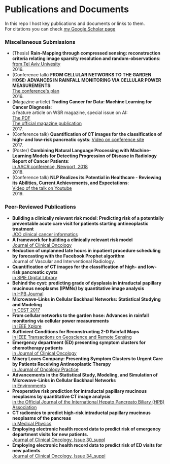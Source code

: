 # Publications and Documents  

In this repo I host key publications and documents or links to them.  
For citations you can check [my Google Scholar page](https://scholar.google.co.il/citations?user=P5AVxaIAAAAJ&hl=en)

### Miscellaneous Submissions  
- (Thesis) **Rain-Mapping through compressed sensing: reconstruction criteria relating image sparsity resolution and random-observations**:  
 [from Tel Aviv Univesity](http://primage.tau.ac.il/libraries/theses/exeng/free/3276707.pdf)  
  2016.
- (Conference talk) **FROM CELLULAR NETWORKS TO THE GARDEN HOSE: ADVANCES IN RAINFALL MONITORING VIA CELLULAR POWER MEASUREMENTS**:  
 [The conference's plan](http://www.2016.ieeeglobalsip.org/Papers/ViewPapers2238.html?PaperNum=1031)  
  2016.  
- (Magazine article) **Trading Cancer for Data: Machine Learning for Cancer Diagnosis**:  
 a feature article on WSR magazine, special issue on AI:  
 [The PDF](https://github.com/LiorGazit/Documents/blob/master/WSR%20magazine%20sept2017%2C%20Feature%20-%20Lior%20Gazit.pdf)  
 [The official magazine publication](https://issuu.com/ihrimpublications/docs/wsr_july-september17-all/13)  
  2017.
- (Conference talk) **Quantification of CT images for the classification of high- and low-risk pancreatic cysts**:
 [Video on conference site](https://www.spiedigitallibrary.org/conference-presentations/10134/101340X/Quantification-of-CT-images-for-the-classification-of-high/10.1117/12.2255626?term=lior%20gazit%7c%7c)  
  2017.  
- (Poster) **Combining Natural Language Processing with Machine-Learning Models for
Detecting Progression of Disease in Radiology Report of Cancer Patients**:  
 [in AACR conference, Newport, 2018](https://github.com/LiorGazit/Publications_and_Documents/raw/master/Poster%20at%20AACR%202018%2C%20Lior%20Gazit.pdf)  
  2018.
- (Conference talk) **NLP Realizes its Potential in Healthcare - Reviewing its Abilities, Current Achievements, and Expectations**:  
 [Video of the talk on Youtube](https://www.youtube.com/watch?v=Evc7yleZlwM)   
  2019.  

### Peer-Reviewed Publications  
- **Building a clinically relevant risk model: Predicting risk of a potentially preventable acute care visit for patients starting antineoplastic treatment**  
 [JCO clinical cancer informatics](https://ascopubs.org/doi/pdfdirect/10.1200/CCI.19.00104)  
- **A framework for building a clinically relevant risk model**  
 [Journal of Clinical Oncology](https://mskcc-primo.hosted.exlibrisgroup.com/openurl/01MSKCC/MSKCC?sid=google&auinit=RM&aulast=Daly&atitle=A+framework+for+building+a+clinically+relevant+risk+model.&id=doi:10.1200/JCO.2019.37.15_suppl.6554&title=Journal+of+clinical+oncology+:+official+journal+of+the+American+Society+of+Clinical+Oncology.&volume=37&issue=15_suppl&date=2019&spage=6554&issn=0732-183X)
- **Reduction of unplanned late hours in inpatient procedure scheduling by forecasting with the Facebook Prophet algorithm**  
 Journal of Vascular and Interventional Radiology.
- **Quantification of CT images for the classification of high- and low-risk pancreatic cysts**  
 [in SPIE Digital Library](https://www.spiedigitallibrary.org/conference-proceedings-of-spie/10134/1/Quantification-of-CT-images-for-the-classification-of-high/10.1117/12.2255626.short?SSO=1)  
- **Behind the cyst: predicting grade of dysplasia in intraductal papillary mucinous neoplasms (IPMNs) by quantitative image analysis**   
 [in HPB Journal](http://www.hpbonline.org/article/S1365-182X(17)30276-9/fulltext)
- **Microwave-Links in Cellular Backhaul Networks: Statistical Studying and Modeling**  
 [in CEST 2017](https://cest.gnest.org/sites/default/files/presentation_file_list/cest2017_00282_oral_paper.pdf)  
- **From cellular networks to the garden hose: Advances in rainfall monitoring via cellular power measurements**  
 [in IEEE Xplore](http://ieeexplore.ieee.org/abstract/document/7905994/)  
- **Sufficient Conditions for Reconstructing 2-D Rainfall Maps**  
 [in IEEE Transactions on Geoscience and Remote Sensing](https://ieeexplore.ieee.org/document/8372946/)  
- **Emergency department (ED) presenting symptom clusters for chemotherapy patients**  
 [in Journal of Clinical Oncology](http://ascopubs.org/doi/abs/10.1200/JCO.2018.36.15_suppl.e18509)  
- **Misery Loves Company: Presenting Symptom Clusters to Urgent Care by Patients Receiving Antineoplastic Therapy**  
 [in Journal of Oncology Practice](http://ascopubs.org/doi/abs/10.1200/JOP.18.00199)  
- **Advancements in the Statistical Study, Modeling, and Simulation of Microwave-Links in Cellular Backhaul Networks**  
 [in Environments](https://www.mdpi.com/2076-3298/5/7/75)  
- **Preoperative risk prediction for intraductal papillary mucinous neoplasms by quantitative CT image analysis**  
 [in the Official Journal of the International Hepato Pancreato Biliary (HPB) Association](https://www.sciencedirect.com/science/article/abs/pii/S1365182X18327035)  
- **CT radiomics to predict high‐risk intraductal papillary mucinous neoplasms of the pancreas**  
 [in Medical Physics](https://aapm.onlinelibrary.wiley.com/doi/abs/10.1002/mp.13159)  
- **Employing electronic health record data to predict risk of emergency department visits for new patients.**  
 [Journal of Clinical Oncology, Issue 30_suppl](http://ascopubs.org/doi/abs/10.1200/JCO.2018.36.30_suppl.314)  
- **Employing electronic health record data to predict risk of ED visits for new patients**  
 [Journal of Clinical Oncology, Issue 34_suppl](https://mskcc-primo.hosted.exlibrisgroup.com/openurl/01MSKCC/MSKCC?sid=google&auinit=RM&aulast=Daly&atitle=Employing+electronic+health+record+data+to+predict+risk+of+ED+visits+for+new+patients.&id=doi:10.1200/JCO.2018.36.34_suppl.144&title=Journal+of+clinical+oncology+:+official+journal+of+the+American+Society+of+Clinical+Oncology.&volume=36&issue=34_suppl&date=2018&spage=144&issn=0732-183X)
